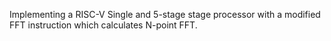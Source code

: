 Implementing a RISC-V Single and 5-stage stage processor with a modified FFT instruction which calculates N-point FFT.
